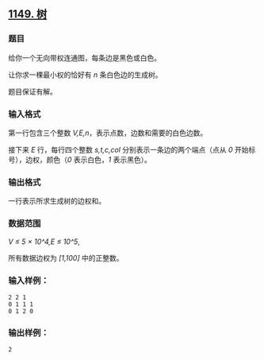 ## [1149. 树](https://www.acwing.com/problem/content/1151/)

### 题目

给你一个无向带权连通图，每条边是黑色或白色。

让你求一棵最小权的恰好有 *n* 条白色边的生成树。

题目保证有解。

### 输入格式

第一行包含三个整数 *V,E,n*，表示点数，边数和需要的白色边数。

接下来 *E* 行，每行四个整数 *s,t,c,col* 分别表示一条边的两个端点（点从 *0* 开始标号），边权，颜色（*0* 表示白色，*1* 表示黑色）。

### 输出格式

一行表示所求生成树的边权和。

### 数据范围

*V ≤ 5 × 10^4,E ≤ 10^5*,

所有数据边权为 *[1,100]* 中的正整数。

### 输入样例：

```
2 2 1
0 1 1 1
0 1 2 0
```

### 输出样例：

```
2
```
